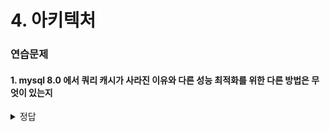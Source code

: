 # 4. 아키텍처

###  연습문제
#### 1. mysql 8.0 에서 쿼리 캐시가 사라진 이유와 다른 성능 최적화를 위한 다른 방법은 무엇이 있는지

<details>
<summary>정답</summary>

- 쿼리 캐시는 SQL 실행 결과를 메모리에 캐시하고 동일 쿼리가 실행되면 결과를 즉시 반환하는 방식이지만 쿼리 캐시의 데이터가 변경되면 변경 관련 테이블을 모조리 삭제해야 했고 이는 심각한 동시 성능 처리 저하가 유발되어 삭제되었음
- 이에 대신 기존 버퍼풀과 인덱스 등을 통하여 주로 성능 개선을 진행함
    - 버퍼풀 관리 : 적절한 버퍼풀 크기를 설정하여 디스크 I/O를 최소화하여 메모리에서 데이터를 효율적으로 관리
    - 인덱스 최적화 : 인덱스를 생성하여 쿼리의 검색 속도를 향상
    - 쿼리 튜닝 : 8.0에서는 개선된 옵티마이저를 사용하여 최적화된 실행 계획을 생성하고 옵티마이저 힌트를 사용하여 실행 계획을 명시적으로 조절 가능 ()
    - 데이터 딕셔너리 캐시 : 8.0에서는 데이터 딕셔너리를 계층 구조로 재구성하여 메타데이터를 관리하고 데이터 딕셔너리 캐시를 도입하여 캐시 미스의 빈도를 줄일 수 있음

</details>

<br>

<!-- #### 2. 

<details>
<summary>정답</summary>

- 

</details>

<br> -->